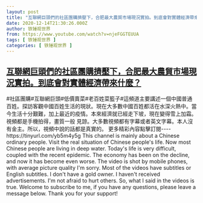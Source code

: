 ```yaml
---
layout: post
title: "互聯網巨頭們的社區團購擠壓下，合肥最大農貿市場現況實拍。到底會對實體經濟帶來什麼？"
date: 2020-12-14T21:30:26.000Z
author: 铁锤观世界
from: https://www.youtube.com/watch?v=njeFGGTEUUA
tags: [ 铁锤观世界 ]
categories: [ 铁锤观世界 ]
---
```

<!--1607981426000-->
[互聯網巨頭們的社區團購擠壓下，合肥最大農貿市場現況實拍。到底會對實體經濟帶來什麼？](https://www.youtube.com/watch?v=njeFGGTEUUA)
------

<div>
#社區團購#互聯網巨頭#低價賣菜#老百姓菜籃子#這頻道主要講述一個中國普通百姓。探訪客觀中國百姓生活的現狀。現在大多數中國百姓都活在水深火熱中。當今生活十分艱難，加上最近的疫情。本來經濟就已經走下坡，現在變得雪上加霜。視頻都是手機拍得，畫質一般 見諒。大多數視頻都有字幕或者英文字幕。本人沒有金主。所以，視頻中說的話都是真實的。 更多精彩內容點擊訂閱----https://tinyurl.com/yb5m4y5g This channel is mainly about a Chinese ordinary people. Visit the real situation of Chinese people's life. Now most Chinese people are living in deep water. Today's life is very difficult, coupled with the recent epidemic. The economy has been on the decline, and now it has become even worse. The video is shot by mobile phones, with average picture quality I'm sorry. Most of the videos have subtitles or English subtitles. I don't have a gold owner. I haven't received advertisements. I'm not afraid to hurt others. So, what I said in the videos is true. Welcome to subscribe to me, if you have any questions, please leave a message below. Thank you for your support!
</div>
